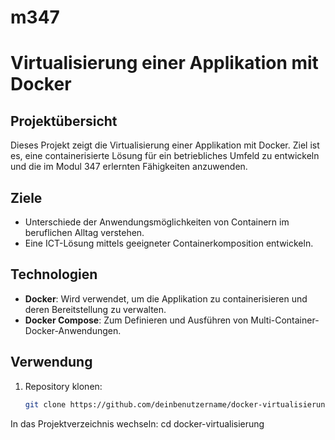 # m347
# Virtualisierung einer Applikation mit Docker

## Projektübersicht
Dieses Projekt zeigt die Virtualisierung einer Applikation mit Docker. Ziel ist es, eine containerisierte Lösung für ein betriebliches Umfeld zu entwickeln und die im Modul 347 erlernten Fähigkeiten anzuwenden.

## Ziele
- Unterschiede der Anwendungsmöglichkeiten von Containern im beruflichen Alltag verstehen.
- Eine ICT-Lösung mittels geeigneter Containerkomposition entwickeln.

## Technologien
- **Docker**: Wird verwendet, um die Applikation zu containerisieren und deren Bereitstellung zu verwalten.
- **Docker Compose**: Zum Definieren und Ausführen von Multi-Container-Docker-Anwendungen.

## Verwendung
1. Repository klonen:
   ```bash
   git clone https://github.com/deinbenutzername/docker-virtualisierung.git

In das Projektverzeichnis wechseln:
cd docker-virtualisierung
